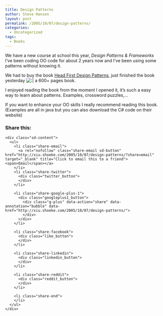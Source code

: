 ```yaml
---
title: Design Patterns
author: Steve Hansen
layout: post
permalink: /2005/10/07/design-patterns/
categories:
  - Uncategorized
tags:
  - Books
---
```

We have a new course at school this year, *Design Patterns &#038; Frameworks*  
I&#8217;ve been coding OO code for about 2 years now and I&#8217;ve been using some patterns without knowing it.

We had to buy the book [Head First Design Patterns][1], just finished the book yesterday <img src="http://i1.wp.com/xiu.shoeke.com/wp-includes/images/smilies/icon_neutral.gif?w=625" alt=":|" class="wp-smiley" data-recalc-dims="1" /> a 600+ pages book.

I enjoyed reading the book from the moment I opened it, it&#8217;s such a easy way to learn about patterns. Examples, crossword puzzles,&#8230;

If you want to enhance your OO skills I really recommend reading this book.  
(Examples are all in java but you can also download the C# code on their website)

<div class="sharedaddy sd-sharing-enabled">
  <div class="robots-nocontent sd-block sd-social sd-social-official sd-sharing">
    <h3 class="sd-title">
      Share this:
    </h3>
    
    <div class="sd-content">
      <ul>
        <li class="share-email">
          <a rel="nofollow" class="share-email sd-button" href="http://xiu.shoeke.com/2005/10/07/design-patterns/?share=email" target="_blank" title="Click to email this to a friend"><span>Email</span></a>
        </li>
        <li class="share-twitter">
          <div class="twitter_button">
          </div>
        </li>
        
        <li class="share-google-plus-1">
          <div class="googleplus1_button">
            <div class="g-plus" data-action="share" data-annotation="bubble" data-href="http://xiu.shoeke.com/2005/10/07/design-patterns/">
            </div>
          </div>
        </li>
        
        <li class="share-facebook">
          <div class="like_button">
          </div>
        </li>
        
        <li class="share-linkedin">
          <div class="linkedin_button">
          </div>
        </li>
        
        <li class="share-reddit">
          <div class="reddit_button">
          </div>
        </li>
        
        <li class="share-end">
        </li>
      </ul>
    </div>
  </div>
</div>

 [1]: http://www.amazon.com/gp/product/0596007124/103-5455332-4715017?v=glance&#038;n=283155&#038;s=books&#038;v=glance